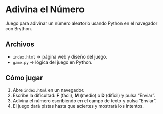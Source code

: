 # Adivina el Número

Juego para adivinar un número aleatorio usando Python en el navegador con Brython.

## Archivos
- `index.html` → página web y diseño del juego.
- `game.py` → lógica del juego en Python.

## Cómo jugar
1. Abre `index.html` en un navegador.
2. Escribe la dificultad: **F** (fácil), **M** (medio) o **D** (difícil) y pulsa “Enviar”.
3. Adivina el número escribiendo en el campo de texto y pulsa “Enviar”.
4. El juego dará pistas hasta que aciertes y mostrará los intentos.

